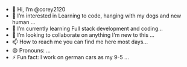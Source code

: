 - 👋 Hi, I’m @corey2120
- 👀 I’m interested in Learning to code, hanging with my dogs and new human ...
- 🌱 I’m currently learning Full stack development and coding...
- 💞️ I’m looking to collaborate on anything I'm new to this ...
- 📫 How to reach me you can find me here most days...
- 😄 Pronouns: ...
- ⚡ Fun fact: I work on german cars as my 9-5 ...

<!---
corey2120/corey2120 is a ✨ special ✨ repository because its `README.md` (this file) appears on your GitHub profile.
You can click the Preview link to take a look at your changes.
--->
